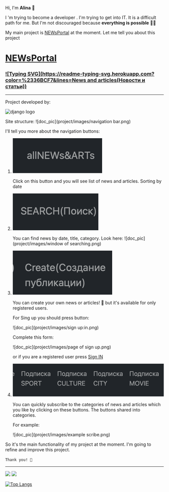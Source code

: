 
Hi, I'm **Alina** 👋

I 'm trying to become a developer . I'm trying to get into IT. 
It is a difficult path for me. But I'm not discouraged because **everything is possible** 🤞😉

My main project is [NEWsPortal](http://127.0.0.1:8003/news/) at the moment.
Let me tell you about this project


# [NEWsPortal](http://127.0.0.1:8003/news/)
### [![Typing SVG](https://readme-typing-svg.herokuapp.com?color=%2336BCF7&lines=News and articles(Новости и статьи))](https://git.io/typing-svg)

---
Project developed by:

![django logo](https://stepik.org/media/cache/images/courses/101042/cover_NchlrlW/b07af8ed221a030aa536971695a2bb6f.jpg)

Site structure:
![doc_pic](project/images/navigation bar.png)

I'll tell you more about the navigation buttons:

1. ![doc_pic](project/images/allNEWS.png)
   
    Click on this button and you will see list of news and articles. Sorting by date
2. ![doc_pic](project/images/search.png)

   You can find news by date, title, category.
   Look here:
   ![doc_pic](project/images/window of searching.png)


3. ![doc_pic](project/images/create.png)
   
   You can create your own news or articles! 🎉
   but it's available for only registered users.

   For Sing up you should press button:

   ![doc_pic](project/images/sign up:in.png)

   Complete this form:

   ![doc_pic](project/images/page of sign up.png)

   or if you are a registered user press [Sign IN](http://127.0.0.1:8003/accounts/login/)


4. ![doc_pic](project/images/scribers.png)

   Уou can quickly subscribe to the categories of news and articles which you like by clicking on these buttons. 
   The buttons shared into categories.
   
   For example:

   ![doc_pic](project/images/example scribe.png)


So it's the main functionality of my project at the moment. 
I'm going to refine and improve this project.

```` Thank you! 🙏 ````

___

![](https://github-profile-summary-cards.vercel.app/api/cards/profile-details?username=Nimalia&theme=solarized_dark)
![](https://komarev.com/ghpvc/?username=Nimalia)

[![Top Langs](https://github-readme-stats.vercel.app/api/top-langs/?username=anuraghazra)](https://github.com/anuraghazra/github-readme-stats)